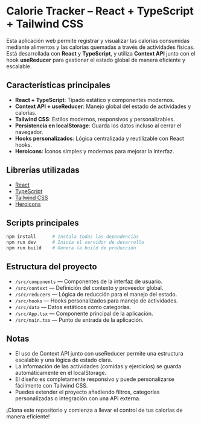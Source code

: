 # Calorie Tracker – React + TypeScript + Tailwind CSS

Esta aplicación web permite registrar y visualizar las calorías consumidas mediante alimentos y las calorías quemadas a través de actividades físicas. Está desarrollada con **React** y **TypeScript**, y utiliza **Context API** junto con el hook **useReducer** para gestionar el estado global de manera eficiente y escalable.

## Características principales

- **React + TypeScript**: Tipado estático y componentes modernos.
- **Context API + useReducer**: Manejo global del estado de actividades y calorías.
- **Tailwind CSS**: Estilos modernos, responsivos y personalizables.
- **Persistencia en localStorage**: Guarda los datos incluso al cerrar el navegador.
- **Hooks personalizados**: Lógica centralizada y reutilizable con React hooks.
- **Heroicons**: Íconos simples y modernos para mejorar la interfaz.

## Librerías utilizadas

- [React](https://react.dev/)
- [TypeScript](https://www.typescriptlang.org/)
- [Tailwind CSS](https://tailwindcss.com/)
- [Heroicons](https://heroicons.com/)

## Scripts principales

```bash
npm install      # Instala todas las dependencias
npm run dev      # Inicia el servidor de desarrollo
npm run build    # Genera la build de producción
```

## Estructura del proyecto

- `/src/components` — Componentes de la interfaz de usuario.
- `/src/context` — Definición del contexto y proveedor global.
- `/src/reducers` — Lógica de reducción para el manejo del estado.
- `/src/hooks` — Hooks personalizados para manejo de actividades.
- `/src/data` — Datos estáticos como categorías.
- `/src/App.tsx` — Componente principal de la aplicación.
- `/src/main.tsx` — Punto de entrada de la aplicación.

## Notas
- El uso de Context API junto con useReducer permite una estructura escalable y una lógica de estado clara.
- La información de las actividades (comidas y ejercicios) se guarda automáticamente en el localStorage.
- El diseño es completamente responsivo y puede personalizarse fácilmente con Tailwind CSS.
- Puedes extender el proyecto añadiendo filtros, categorías personalizadas o integración con una API externa.

¡Clona este repositorio y comienza a llevar el control de tus calorías de manera eficiente!